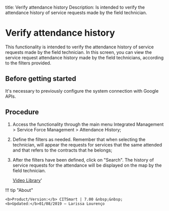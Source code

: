 title: Verify attendance history
Description: Is intended to verify the attendance history of service requests made by the field technician. 
# Verify attendance history
This functionality is intended to verify the attendance history of service requests made by the field technician.
In this screen, you can view the service request attendance history made by the field technicians, according to the filters provided.

Before getting started
--------------------------

It's necessary to previously configure the system connection with Google APIs.

Procedure
-------------

1.  Access the functionality through the main menu Integrated Management \>
    Service Force Management \> Attendance History;

2.  Define the filters as needed. Remember that when selecting the technician,
    will appear the requests for services that the same attended and that refers
    to the contracts that he belongs;

3.  After the filters have been defined, click on "Search". The history of
    service requests for the attendance will be displayed on the map by the
    field technician.
    
    <i class='fa fa-youtube-play  fa-2x' style='color:#97ce17;vertical-align: middle;'> </i> [Video Library](https://www.youtube.com/playlist?list=PLB5qK2uzf2ROEeoHh3EbsZJxjr9hJSLIV)'

!!! tip "About"

    <b>Product/Version:</b> CITSmart | 7.00 &nbsp;&nbsp;
    <b>Updated:</b>01/08/2019 – Larissa Lourenço


